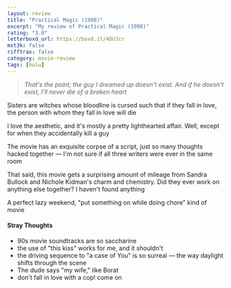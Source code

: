 ```yaml
---
layout: review
title: "Practical Magic (1998)"
excerpt: "My review of Practical Magic (1998)"
rating: "3.0"
letterboxd_url: https://boxd.it/4DUJcr
mst3k: false
rifftrax: false
category: movie-review
tags: [hulu]
---
```


<blockquote><i>That's the point; the guy I dreamed up doesn't exist. And if he doesn't exist, I'll never die of a broken heart</i></blockquote>Sisters are witches whose bloodline is cursed such that if they fall in love, the person with whom they fall in love will die

I love the aesthetic, and it's mostly a pretty lighthearted affair. Well, except for when they accidentally kill a guy

The movie has an exquisite corpse of a script, just so many thoughts hacked together — I'm not sure if all three writers were ever in the same room

That said, this movie gets a surprising amount of mileage from Sandra Bullock and Nichole Kidman's charm and chemistry. Did they ever work on anything else together? I haven't found anything

A perfect lazy weekend, "put something on while doing chore" kind of movie

#### Stray Thoughts

- 90s movie soundtracks are so saccharine
- the use of "this kiss" works for me, and it shouldn't
- the driving sequence to "a case of You" is so surreal — the way daylight shifts through the scene
- The dude says "my wife," like Borat
- don't fall in love with a cop! come on
